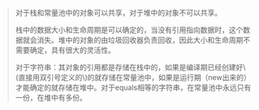 > 对于栈和常量池中的对象可以共享，对于堆中的对象不可以共享。
>
> 栈中的数据大小和生命周期是可以确定的，当没有引用指向数据时，这个数据就会消失。堆中的对象的由垃圾回收器负责回收，因此大小和生命周期不需要确定，具有很大的灵活性。    
>
> 对于字符串：其对象的引用都是存储在栈中的，如果是编译期已经创建好\\(直接用双引号定义的\\)的就存储在常量池中，如果是运行期（new出来的）才能确定的就存储在堆中。对于equals相等的字符串，在常量池中永远只有一份，在堆中有多份。



